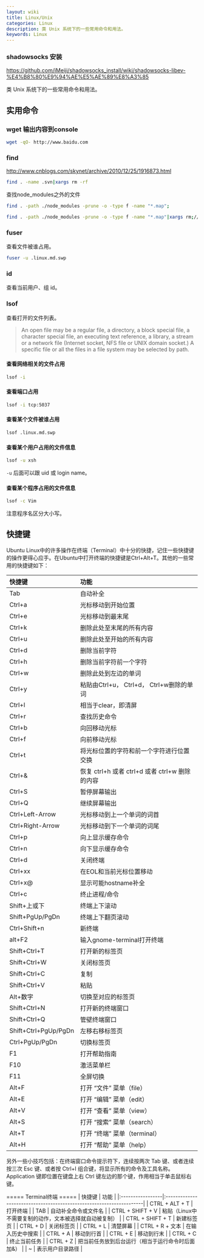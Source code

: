 ```yaml
---
layout: wiki
title: Linux/Unix
categories: Linux
description: 类 Unix 系统下的一些常用命令和用法。
keywords: Linux
---
```


### shadowsocks 安装
<https://github.com/iMeiji/shadowsocks_install/wiki/shadowsocks-libev-%E4%B8%80%E9%94%AE%E5%AE%89%E8%A3%85>

类 Unix 系统下的一些常用命令和用法。

## 实用命令

### wget 输出内容到console
```sh
wget -qO- http://www.baidu.com
```

### find
<http://www.cnblogs.com/skynet/archive/2010/12/25/1916873.html>
```sh
find . -name .svn|xargs rm -rf
```
查找node_modules之外的文件
```sh
find . -path ./node_modules -prune -o -type f -name "*.map";

find . -path ./node_modules -prune -o -type f -name "*.map"|xargs rm;//删除文件
```

### fuser

查看文件被谁占用。

```sh
fuser -u .linux.md.swp
```

### id

查看当前用户、组 id。

### lsof

查看打开的文件列表。

> An  open  file  may  be  a  regular  file,  a directory, a block special file, a character special file, an executing text reference, a library, a stream or a network file (Internet socket, NFS file or UNIX domain socket.)  A specific file or all the files in a file system may be selected by path.

#### 查看网络相关的文件占用

```sh
lsof -i
```

#### 查看端口占用

```sh
lsof -i tcp:5037
```

#### 查看某个文件被谁占用

```sh
lsof .linux.md.swp
```

#### 查看某个用户占用的文件信息

```sh
lsof -u xsh
```

`-u` 后面可以跟 uid 或 login name。

#### 查看某个程序占用的文件信息

```sh
lsof -c Vim
```

注意程序名区分大小写。


## 快捷键
Ubuntu Linux中的许多操作在终端（Terminal）中十分的快捷，记住一些快捷键的操作更得心应手。在Ubuntu中打开终端的快捷键是Ctrl+Alt+T。其他的一些常用的快捷键如下：

| 快捷键	        | 功能                                                                  |
|:-----------------|:---------------------------------------------------------------------|
| Tab	| 自动补全 |
| Ctrl+a	| 光标移动到开始位置 |
| Ctrl+e	| 光标移动到最末尾 |
| Ctrl+k	| 删除此处至末尾的所有内容 |
| Ctrl+u	| 删除此处至开始的所有内容 |
| Ctrl+d	| 删除当前字符 |
| Ctrl+h	| 删除当前字符前一个字符 |
| Ctrl+w	| 删除此处到左边的单词 |
| Ctrl+y	| 粘贴由Ctrl+u， Ctrl+d， Ctrl+w删除的单词 |
| Ctrl+l	| 相当于clear，即清屏 |
| Ctrl+r	| 查找历史命令 |
| Ctrl+b	| 向回移动光标 |
| Ctrl+f	| 向前移动光标 |
| Ctrl+t	| 将光标位置的字符和前一个字符进行位置交换 |
| Ctrl+&	| 恢复 ctrl+h 或者 ctrl+d 或者 ctrl+w 删除的内容 |
| Ctrl+S	| 暂停屏幕输出 |
| Ctrl+Q	| 继续屏幕输出 |
| Ctrl+Left-Arrow	| 光标移动到上一个单词的词首 |
| Ctrl+Right-Arrow	| 光标移动到下一个单词的词尾 |
| Ctrl+p	| 向上显示缓存命令 |
| Ctrl+n	| 向下显示缓存命令 |
| Ctrl+d	| 关闭终端 |
| Ctrl+xx	| 在EOL和当前光标位置移动 |
| Ctrl+x@	| 显示可能hostname补全 |
| Ctrl+c	| 终止进程/命令 |
| Shift+上或下	| 终端上下滚动 |
| Shift+PgUp/PgDn	| 终端上下翻页滚动 |
| Ctrl+Shift+n	| 新终端 |
| alt+F2	| 输入gnome-terminal打开终端 |
| Shift+Ctrl+T	| 打开新的标签页 |
| Shift+Ctrl+W	| 关闭标签页 |
| Shift+Ctrl+C	| 复制 |
| Shift+Ctrl+V	| 粘贴 |
| Alt+数字	| 切换至对应的标签页 |
| Shift+Ctrl+N	| 打开新的终端窗口 |
| Shift+Ctrl+Q	| 管壁终端窗口 |
| Shift+Ctrl+PgUp/PgDn	| 左移右移标签页 |
| Ctrl+PgUp/PgDn	| 切换标签页 |
| F1	| 打开帮助指南 |
| F10	| 激活菜单栏 |
| F11	| 全屏切换 |
| Alt+F	| 打开 “文件” 菜单（file） |
| Alt+E	| 打开 “编辑” 菜单（edit） |
| Alt+V	| 打开 “查看” 菜单（view） |
| Alt+S	| 打开 “搜索” 菜单（search） |
| Alt+T	| 打开 “终端” 菜单（terminal） |
| Alt+H	| 打开 “帮助” 菜单（help） |

另外一些小技巧包括：在终端窗口命令提示符下，连续按两次 Tab 键、或者连续按三次 Esc 键、或者按 Ctrl+I 组合键，将显示所有的命令及工具名称。Application 键即位置在键盘上右 Ctrl 键左边的那个键，作用相当于单击鼠标右键。

===== Terminal终端 =====
| 快捷键	        | 功能                                                                  |
|:-----------------|:---------------------------------------------------------------------|
| CTRL + ALT + T	|  打开终端 |
| TAB	|  自动补全命令或文件名 |
| CTRL + SHIFT + V	|  粘贴（Linux中不需要复制的动作，文本被选择就自动被复制） |
| CTRL + SHIFT + T	|  新建标签页 |
| CTRL + D	|  关闭标签页 |
| CTRL + L	|  清楚屏幕 |
| CTRL + R + 文本	|  在输入历史中搜索 |
| CTRL + A	|  移动到行首 |
| CTRL + E	|  移动到行末 |
| CTRL + C	|  终止当前任务 |
| CTRL + Z	|  把当前任务放到后台运行（相当于运行命令时后面加&） |
| ~	|  表示用户目录路径 |